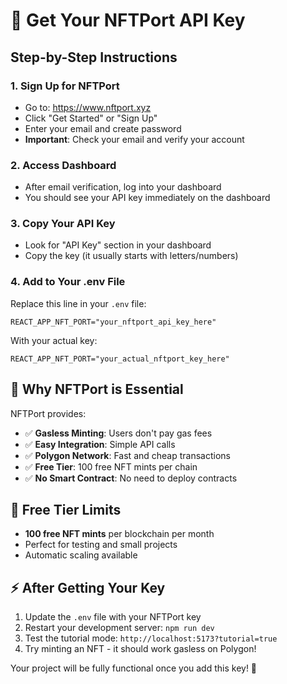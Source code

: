 # 🔑 Get Your NFTPort API Key

## Step-by-Step Instructions

### 1. **Sign Up for NFTPort**
- Go to: https://www.nftport.xyz
- Click "Get Started" or "Sign Up"
- Enter your email and create password
- **Important**: Check your email and verify your account

### 2. **Access Dashboard**
- After email verification, log into your dashboard
- You should see your API key immediately on the dashboard

### 3. **Copy Your API Key**
- Look for "API Key" section in your dashboard
- Copy the key (it usually starts with letters/numbers)

### 4. **Add to Your .env File**
Replace this line in your `.env` file:
```
REACT_APP_NFT_PORT="your_nftport_api_key_here"
```

With your actual key:
```
REACT_APP_NFT_PORT="your_actual_nftport_key_here"
```

## 🎯 **Why NFTPort is Essential**

NFTPort provides:
- ✅ **Gasless Minting**: Users don't pay gas fees
- ✅ **Easy Integration**: Simple API calls
- ✅ **Polygon Network**: Fast and cheap transactions  
- ✅ **Free Tier**: 100 free NFT mints per chain
- ✅ **No Smart Contract**: No need to deploy contracts

## 🚀 **Free Tier Limits**
- **100 free NFT mints** per blockchain per month
- Perfect for testing and small projects
- Automatic scaling available

## ⚡ **After Getting Your Key**
1. Update the `.env` file with your NFTPort key
2. Restart your development server: `npm run dev`
3. Test the tutorial mode: `http://localhost:5173?tutorial=true`
4. Try minting an NFT - it should work gasless on Polygon!

Your project will be fully functional once you add this key! 🎉
